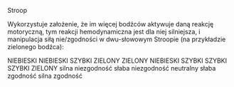 Stroop

Wykorzystuje założenie, że im więcej bodźców aktywuje daną reakcję motoryczną, 
tym reakcji hemodynamiczna jest dla niej silniejsza, i manipulacja siłą 
nie/zgodności w dwu-słowowym Stroopie (na przykładzie zielonego bodźca):

NIEBIESKI                 NIEBIESKI       SZYBKI         ZIELONY      ZIELONY
NIEBIESKI                 SZYBKI          SZYBKI         SZYBKI       ZIELONY
silna niezgodność       słaba niezgodność neutralny  słaba zgodność silna zgodność  